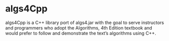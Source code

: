 # algs4Cpp

algs4Cpp is a C++ library port of algs4.jar with the goal to serve instructors and programmers who adopt the Algorithms, 4th Edition textbook and would prefer to follow and demonstrate the text’s algorithms using C++.